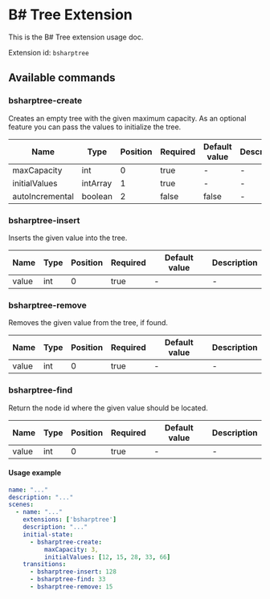 # B\# Tree Extension

This is the B\# Tree extension usage doc.

Extension id: `bsharptree`

## Available commands

### bsharptree-create

Creates an empty tree with the given maximum capacity. As an optional feature you can pass the values to initialize the tree.

| Name            | Type     | Position | Required | Default value | Description |
|-----------------|----------|----------|----------|---------------|-------------|
| maxCapacity     | int      | 0        | true     | -             | -           |
| initialValues   | intArray | 1        | true     | -             | -           |
| autoIncremental | boolean  | 2        | false    | false         | -           |

### bsharptree-insert

Inserts the given value into the tree.

| Name  | Type | Position | Required | Default value | Description |
|-------|------|----------|----------|---------------|-------------|
| value | int  | 0        | true     | -             | -           |

### bsharptree-remove

Removes the given value from the tree, if found.

| Name  | Type | Position | Required | Default value | Description |
|-------|------|----------|----------|---------------|-------------|
| value | int  | 0        | true     | -             | -           |

### bsharptree-find

Return the node id where the given value should be located.

| Name  | Type | Position | Required | Default value | Description |
|-------|------|----------|----------|---------------|-------------|
| value | int  | 0        | true     | -             | -           |

#### Usage example

```yaml
name: "..."
description: "..."
scenes:
  - name: "..."
    extensions: ['bsharptree']
    description: "..."
    initial-state:
      - bsharptree-create:
          maxCapacity: 3,
          initialValues: [12, 15, 28, 33, 66]
    transitions:
      - bsharptree-insert: 128
      - bsharptree-find: 33
      - bsharptree-remove: 15
```